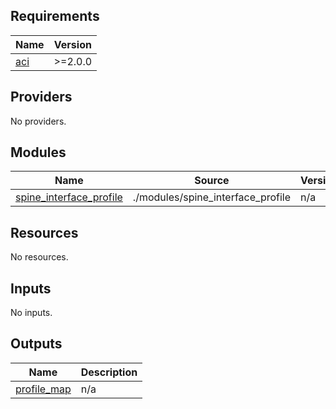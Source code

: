 <!-- BEGIN_TF_DOCS -->
## Requirements

| Name | Version |
|------|---------|
| <a name="requirement_aci"></a> [aci](#requirement\_aci) | >=2.0.0 |

## Providers

No providers.

## Modules

| Name | Source | Version |
|------|--------|---------|
| <a name="module_spine_interface_profile"></a> [spine\_interface\_profile](#module\_spine\_interface\_profile) | ./modules/spine_interface_profile | n/a |

## Resources

No resources.

## Inputs

No inputs.

## Outputs

| Name | Description |
|------|-------------|
| <a name="output_profile_map"></a> [profile\_map](#output\_profile\_map) | n/a |
<!-- END_TF_DOCS -->